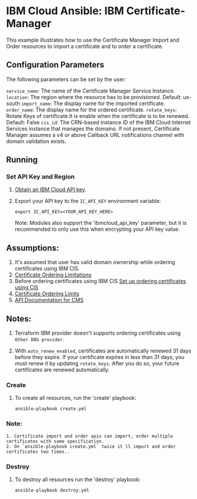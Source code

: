 # IBM Cloud Ansible: IBM Certificate-Manager

This example illustrates how to use the Certificate Manager Import and Order resources to import a certificate and to order a certificate.

## Configuration Parameters

The following parameters can be set by the user:

`service_name`: The name of the Certificate Manager Service Instance.
`location`: The region where the resource has to be provisioned. Default: us-south
`import_name`: The display name for the imported certificate.
`order_name`: The display name for the ordered certificate.
`rotate_keys`: Rotate Keys of certificate.It is enable when the certificate is to be renewed. Default: False
`cis_id`: The CRN-based instance ID of the IBM Cloud Internet Services instance that manages the domains. If not present, Certificate Manager assumes a v4 or above Callback URL notifications channel with domain validation exists.

## Running

### Set API Key and Region

1. [Obtain an IBM Cloud API key].

2. Export your API key to the `IC_API_KEY` environment variable:

    ```
    export IC_API_KEY=<YOUR_API_KEY_HERE>
    ```

    Note: Modules also support the 'ibmcloud_api_key' parameter, but it is
    recommended to only use this when encrypting your API key value.
## Assumptions:

1. It's assumed that user has valid domain ownership while ordering certificates using IBM CIS.
2. [ Certificate Ordering Limitations ](https://cloud.ibm.com/docs/certificate-manager?topic=certificate-manager-ordering-certificates#certificate-ordering-limitations)
3. Before ordering certificates using IBM CIS [ Set up ordering certificates using CIS ](https://cloud.ibm.com/docs/certificate-manager?topic=certificate-manager-ordering-certificates#cis)
4. [ Certificate Ordering Limits ](https://cloud.ibm.com/docs/certificate-manager?topic=certificate-manager-limits#api-limits)
5. [ API Documentation for CMS ](https://cloud.ibm.com/apidocs/certificate-manager)

## Notes:
1. Terraform IBM provider doesn't supports ordering certificates using `Other DNS provider`.

2. With `auto_renew_enabled`, certificates are automatically renewed 31 days before they expire. If your certificate expires in less than 31 days, you must renew it by updating `rotate_keys`. After you do so, your future certificates are renewed automatically.


### Create

1. To create all resources, run the
   'create' playbook:

    ```
    ansible-playbook create.yml
    ```
### Note:
    1. Certificate import and order apis can import, order multiple certificates with same specification.
    2. On `ansible-playbook create.yml` twice it ll import and order certificates two times..

### Destroy

1. To destroy all resources run the 'destroy' playbook:

    ```
    ansible-playbook destroy.yml
    ```
[Obtain an IBM Cloud API key]:https://cloud.ibm.com/docs/account?topic=account-userapikey&interface=ui
